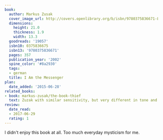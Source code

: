 ```yaml
---
book:
  author: Markus Zusak
  cover_image_url: http://covers.openlibrary.org/b/isbn/9780375836671-L.jpg
  dimensions:
    height: 21.0
    thickness: 1.9
    width: 13.3
  goodreads: '19057'
  isbn10: 0375836675
  isbn13: '9780375836671'
  pages: 357
  publication_year: '2002'
  spine_color: '#8a2930'
  tags:
  - german
  title: I Am the Messenger
plan:
  date_added: '2015-06-28'
related_books:
- book: markus-zusak/the-book-thief
  text: Zuzak with similar sensitivity, but very different in tone and setting.
review:
  date_read:
  - 2017-06-29
  rating: 1
---
```


I didn't enjoy this book at all. Too much everyday mysticism for me.
